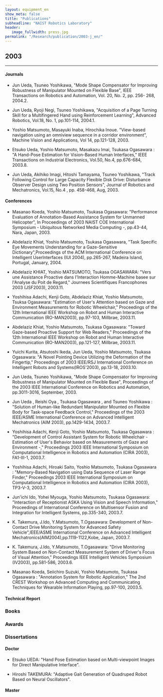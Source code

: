 ```yaml
---
layout: equipment_en
show_meta: false
title: "Publications"
subheadline: "NAIST Robotics Laboratory"
header:
   image_fullwidth: press.jpg
permalink: "/Research/publication/2003-j_en/"
---
```


## 2003
___

#### Journals
- Jun Ueda, Tsuneo Yoshikawa, "Mode Shape Compensator for Improving Robustness of Manipulator Mounted on Flexible Base", IEEE Transactions on Robotics and Automation, Vol. 20, No. 2, pp. 256- 268, 2004.2.

- Jun Ueda, Ryoji Negi, Tsuneo Yoshikawa, "Acquisition of a Page Turning Skill for a Multifingered Hand using Reinforcement Learning", Advanced Robotics, Vol.18, No. 1, pp.101-114, 2004.1.

- Yoshio Matsumoto, Masayuki Inaba, Hirochika Inoue. "View-based navigation using an omniview sequence in a corridor environment", Machine Vision and Applications, Vol 14, pp.121-128, 2003.

- Etsuko Ueda, Yoshio Matsumoto, Masakazu Imai, Tsukasa Ogasawara : "A Hand-Pose Estimation for Vision-Based Human Interfaces," IEEE Transactions on Industrial Electronics, Vol.50, No.4, pp.676-684, 2003.8.

- Jun Ueda, Akihiko Imagi, Hitoshi Tamayama, Tsuneo Yoshikawa, "Track Following Control for Large Capacity Flexible Disk Drive: Disturbance Observer Design using Two Position Sensors", Journal of Robotics and Mechatronics, Vol.15, No.4 , pp. 458-468, Aug, 2003.


#### Conferences
- Masanao Koeda, Yoshio Matsumoto, Tsukasa Ogasawara: "Performance Evaluation of Annotation-Based Assistance System for Unmanned Helicopter", In Proceedings of 2003 NAIST COE International Symposium - Ubiquitous Networked Media Computing -, pp.43-44, Nara, Japan, 2003.

- Abdelaziz Khiat, Yoshio Matsumoto, Tsukasa Ogasawara, "Task Specific Eye Movements Understanding for a Gaze-Sensitive Dictionary",Proceedings of the ACM International Conference on Intelligent UserInterfaces (IUI 2004), pp.265-267, Madeira Island, Portugal, January, 2004.

- Abdelaziz KHIAT, Yoshio MATSUMOTO, Tsukasa OGASAWARA: "Vers une Assistance Proactive dans I'Interaction Homme-Machine basee sur l'Analyse du Poit de Regard," Journees Scientifiques Francophones 2003 (JSF2003), 2003.11.

- Yoshihisa Adachi, Kenji Goto, Abdelaziz Khiat, Yoshio Matsumoto, Tsuksa Ogasawara: "Estimation of User's Attention based on Gaze and Environment Measurements for Robotic Wheelchair," Proceedings of the 12th International IEEE Workshop on Robot and Human Interactive Communication (RO-MAN2003), pp.97-103, Millbrae, 2003.11.

- Abdelaziz Khiat, Yoshio Matsumoto, Tsukasa Ogasawara: "Toward Gaze-based Proactive Support for Web Readers," Proceedings of the 12th International IEEE Workshop on Robot and Human Interactive Communication (RO-MAN2003), pp.121-127, Millbrae, 2003.11.

- Yuichi Kurita, Atsutoshi Ikeda, Jun Ueda, Yoshio Matsumoto, Tsukasa Ogasawara: "A Novel Pointing Device Utilizing the Deformation of the Fingertip," Proceedings of 2003 IEEE/RSJ International Conference on Intelligent Robots and Systems(IROS'2003), pp.13-18, 2003.10.

- Jun Ueda, Tsuneo Yoshikawa, "Mode Shape Compensator for Improving Robustness of Manipulator Mounted on Flexible Base", Proceedings of the 2003 IEEE International Conference on Robotics and Automation, pp.3011-3016, September, 2003.

- Jun Ueda , Reishi Oya , Tsukasa Ogasawara , and Tsuneo Yoshikawa : "Solution of Human-like Redundant Manipulator Mounted on Flexible Body for Task-space Feedback Control," Proceedings of the 2003 IEEE/ASME International Conference on Advanced Intelligent Mechatronics (AIM 2003), pp.1429-1434, 2003.7.

- Yoshihisa Adachi, Kenji Goto, Yoshio Matsumoto, Tsukasa Ogasawara : "Development of Control Assistant System for Robotic Wheelchair - Estimation of User's Behavior based on Measurements of Gaze and Environment -," Proceedings 2003 IEEE International Symposium on Computational Intelligence in Robotics and Automation (CIRA 2003), FA1-III-1, 2003.7.

- Yoshihisa Adachi, Hiroaki Saito, Yoshio Matsumoto, Tsukasa Ogasawara : "Memory-Based Navigation using Data Sequence of Laser Range Finder," Proceedings 2003 IEEE International Symposium on Computational Intelligence in Robotics and Automation (CIRA 2003), TP3-V-3, 2003.7.

- Jun'ichi Ido, Yohei Myouga, Yoshio Matsumoto, Tsukasa Ogasawara: "Interaction of Receptionist ASKA Using Vision and Speech Information," Proceedings of International Conference on Multisensor Fusion and Integration for Intelligent Systems, pp.335-340, 2003.7.

- K. Takemura, J.Ido, Y.Matsumoto, T.Ogasawara: Development of Non-Contact Drive Monitoring System for Advanced Safety Vehicle",IEEE/ASME International Conference on Advanced Intelligent Mechatronics(AIM2004),pp.1119-1122,Kobe, Japan, 2003.7.

- K. Takemura, J.Ido, Y.Matsumoto, T.Ogasawara: "Drive Monitoring System Based on Non-Contact Measurement System of Driver's Focus of Visual Attention," Proceedings IEEE Intelligent Vehicles Symposium (IV2003), pp.581-586, 2003.6.

- Masanao Koeda, Seiichiro Suzuki, Yoshio Matsumoto, Tsukasa Ogasawara : "Annotation System for Robotic Application," The 2nd CREST Workshop on Advanced Computing and Communicating Techniques for Wearable Information Playing, pp.97-100, 2003.5.


#### Technical Report


### Books



### Awards





### Dissertations

#### Doctor
- Etsuko UEDA: "Hand Pose Estimation based on Multi-viewpoint Images for Direct Manipulative Interface".

- Hiroshi TAKEMURA: "Adaptive Gait Generation of Quadruped Robot Based on Neural Oscillators".


 








#### Master
